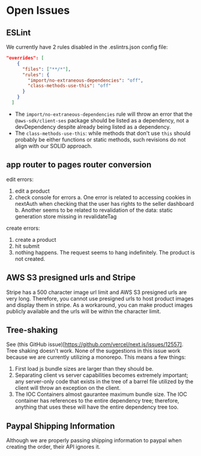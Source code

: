 # Open Issues

## ESLint

We currently have 2 rules disabled in the .eslintrs.json config file:

```json
"overrides": [
    {
      "files": ["**/*"],
      "rules": {
        "import/no-extraneous-dependencies": "off",
        "class-methods-use-this": "off"
      }
    }
  ]
```

- The `import/no-extraneous-dependencies` rule will throw an error that the `@aws-sdk/client-ses` package should be listed as a dependency, not a devDependency despite already being listed as a dependency.
- The `class-methods-use-this`: while methods that don't use `this` should probably be either functions or static methods, such revisions do not align with our SOLID approach.

## app router to pages router conversion

edit errors:

1. edit a product
2. check console for errors
   a. One error is related to accessing cookies in nextAuth when checking that the user has rights to the seller dashboard
   b. Another seems to be related to revalidation of the data: static generation store missing in revalidateTag

create errors:

1. create a product
2. hit submit
3. nothing happens. The request seems to hang indefinitely. The product is not created.

## AWS S3 presigned urls and Stripe

Stripe has a 500 character image url limit and AWS S3 presigned urls are very long. Therefore, you cannot use presigned urls to host product images and display them in stripe. As a workaround, you can make product images publicly available and the urls will be within the character limit.

## Tree-shaking

See (this GitHub issue)[https://github.com/vercel/next.js/issues/12557]. Tree shaking doesn't work. None of the suggestions in this issue work because we are currently utilizing a monorepo. This means a few things:

1. First load js bundle sizes are larger than they should be.
2. Separating client vs server capabilities becomes extremely important; any server-only code that exists in the tree of a barrel file utilized by the client will throw an exception on the client.
3. The IOC Containers almost gaurantee maximum bundle size. The IOC container has references to the entire dependency tree; therefore, anything that uses these will have the entire dependency tree too.

## Paypal Shipping Information

Although we are properly passing shipping information to paypal when creating the order, their API ignores it.
